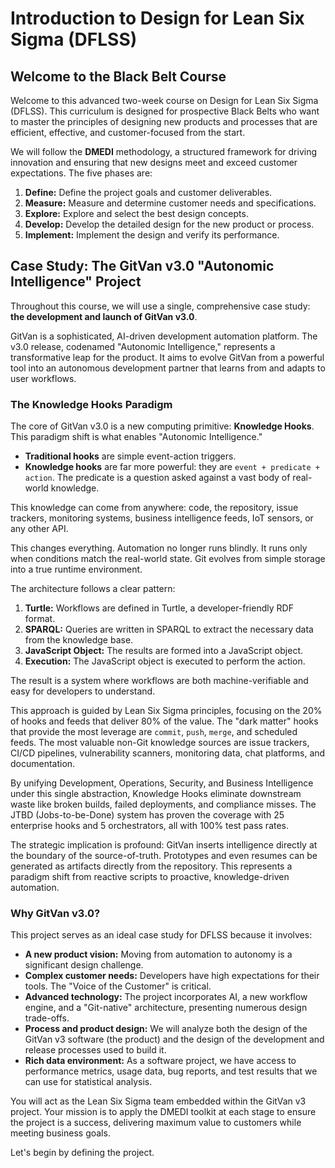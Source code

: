 # Introduction to Design for Lean Six Sigma (DFLSS)

## Welcome to the Black Belt Course

Welcome to this advanced two-week course on Design for Lean Six Sigma (DFLSS). This curriculum is designed for prospective Black Belts who want to master the principles of designing new products and processes that are efficient, effective, and customer-focused from the start.

We will follow the **DMEDI** methodology, a structured framework for driving innovation and ensuring that new designs meet and exceed customer expectations. The five phases are:

1.  **Define:** Define the project goals and customer deliverables.
2.  **Measure:** Measure and determine customer needs and specifications.
3.  **Explore:** Explore and select the best design concepts.
4.  **Develop:** Develop the detailed design for the new product or process.
5.  **Implement:** Implement the design and verify its performance.

## Case Study: The GitVan v3.0 "Autonomic Intelligence" Project

Throughout this course, we will use a single, comprehensive case study: **the development and launch of GitVan v3.0**.

GitVan is a sophisticated, AI-driven development automation platform. The v3.0 release, codenamed "Autonomic Intelligence," represents a transformative leap for the product. It aims to evolve GitVan from a powerful tool into an autonomous development partner that learns from and adapts to user workflows.

### The Knowledge Hooks Paradigm

The core of GitVan v3.0 is a new computing primitive: **Knowledge Hooks**. This paradigm shift is what enables "Autonomic Intelligence."

*   **Traditional hooks** are simple event-action triggers.
*   **Knowledge hooks** are far more powerful: they are `event + predicate + action`. The predicate is a question asked against a vast body of real-world knowledge.

This knowledge can come from anywhere: code, the repository, issue trackers, monitoring systems, business intelligence feeds, IoT sensors, or any other API.

This changes everything. Automation no longer runs blindly. It runs only when conditions match the real-world state. Git evolves from simple storage into a true runtime environment.

The architecture follows a clear pattern:

1.  **Turtle:** Workflows are defined in Turtle, a developer-friendly RDF format.
2.  **SPARQL:** Queries are written in SPARQL to extract the necessary data from the knowledge base.
3.  **JavaScript Object:** The results are formed into a JavaScript object.
4.  **Execution:** The JavaScript object is executed to perform the action.

The result is a system where workflows are both machine-verifiable and easy for developers to understand.

This approach is guided by Lean Six Sigma principles, focusing on the 20% of hooks and feeds that deliver 80% of the value. The "dark matter" hooks that provide the most leverage are `commit`, `push`, `merge`, and scheduled feeds. The most valuable non-Git knowledge sources are issue trackers, CI/CD pipelines, vulnerability scanners, monitoring data, chat platforms, and documentation.

By unifying Development, Operations, Security, and Business Intelligence under this single abstraction, Knowledge Hooks eliminate downstream waste like broken builds, failed deployments, and compliance misses. The JTBD (Jobs-to-be-Done) system has proven the coverage with 25 enterprise hooks and 5 orchestrators, all with 100% test pass rates.

The strategic implication is profound: GitVan inserts intelligence directly at the boundary of the source-of-truth. Prototypes and even resumes can be generated as artifacts directly from the repository. This represents a paradigm shift from reactive scripts to proactive, knowledge-driven automation.

### Why GitVan v3.0?

This project serves as an ideal case study for DFLSS because it involves:

*   **A new product vision:** Moving from automation to autonomy is a significant design challenge.
*   **Complex customer needs:** Developers have high expectations for their tools. The "Voice of the Customer" is critical.
*   **Advanced technology:** The project incorporates AI, a new workflow engine, and a "Git-native" architecture, presenting numerous design trade-offs.
*   **Process and product design:** We will analyze both the design of the GitVan v3 software (the product) and the design of the development and release processes used to build it.
*   **Rich data environment:** As a software project, we have access to performance metrics, usage data, bug reports, and test results that we can use for statistical analysis.

You will act as the Lean Six Sigma team embedded within the GitVan v3 project. Your mission is to apply the DMEDI toolkit at each stage to ensure the project is a success, delivering maximum value to customers while meeting business goals.

Let's begin by defining the project.
